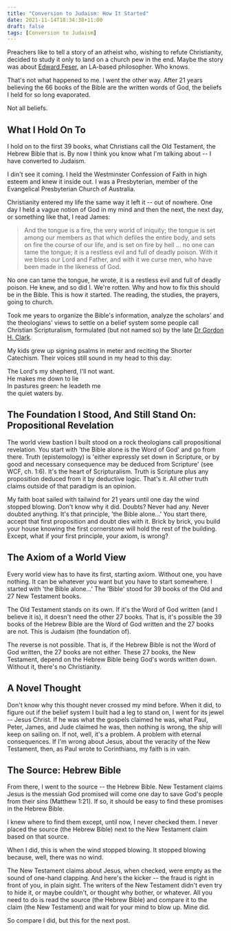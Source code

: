 ```yaml
---
title: "Conversion to Judaism: How It Started"
date: 2021-11-14T18:34:38+11:00
draft: false
tags: [Conversion to Judaism]
---
```

Preachers like to tell a story of an atheist who, wishing to refute Christianity, decided to study it only to land on a church pew in the end. Maybe the story was about [Edward Feser](https://edwardfeser.blogspot.com/2012/07/road-from-atheism.html), an LA-based philosopher. Who knows.

That's not what happened to me. I went the other way. After 21 years believing the 66 books of the Bible are the written words of God, the beliefs I held for so long evaporated.

Not all beliefs.

## What I Hold On To

I hold on to the first 39 books, what Christians call the Old Testament, the Hebrew Bible that is. By now I think you know what I'm talking about -- I have converted to Judaism.

I din't see it coming. I held the Westminster Confession of Faith in high esteem and knew it inside out. I was a Presbyterian, member of the Evangelical Presbyterian Church of Australia.

Christianity entered my life the same way it left it -- out of nowhere. One day I held a vague notion of God in my mind and then the next, the next day, or something like that, I read James:

> And the tongue is a fire, the very world of iniquity; the tongue is set among our members as that which defiles the entire body, and sets on fire the course of our life, and is set on fire by hell ... no one can tame the tongue; it is a restless evil and full of deadly poison. With it we bless our Lord and Father, and with it we curse men, who have been made in the likeness of God.

No one can tame the tongue, he wrote, it is a restless evil and full of deadly poison. He knew, and so did I. We're rotten. Why and how to fix this should be in the Bible. This is how it started. The reading, the studies, the prayers, going to church.

Took me years to organize the Bible's information, analyze the scholars' and the theologians' views to settle on a belief system some people call Christian Scripturalism, formulated (but not named so) by the late [Dr Gordon H. Clark](https://en.wikipedia.org/wiki/Gordon_Clark).

My kids grew up signing psalms in meter and reciting the Shorter Catechism. Their voices still sound in my head to this day:

The Lord's my shepherd, I'll not want.  
He makes me down to lie  
In pastures green: he leadeth me  
the quiet waters by.  

## The Foundation I Stood, And Still Stand On: Propositional Revelation

The world view bastion I built stood on a rock theologians call propositional revelation. You start with 'the Bible alone is the Word of God' and go from there. Truth (epistemology) is 'either expressly set down in Scripture, or by good and necessary consequence may be deduced from Scripture' (see WCF, ch. 1:6). It's the heart of Scripturalism. Truth is Scripture plus any proposition deduced from it by deductive logic. That's it. All other truth claims outside of that paradigm is an opinion.

My faith boat sailed with tailwind for 21 years until one day the wind stopped blowing. Don't know why it did. Doubts? Never had any. Never doubted anything. It's that principle, 'the Bible alone...' You start there, accept that first proposition and doubt dies with it. Brick by brick, you build your house knowing the first cornerstone will hold the rest of the building. Except, what if your first principle, your axiom, is wrong?

## The Axiom of a World View

Every world view has to have its first, starting axiom. Without one, you have nothing. It can be whatever you want but you have to start somewhere. I started with 'the Bible alone...' The 'Bible' stood for 39 books of the Old and 27 New Testament books.

The Old Testament stands on its own. If it's the Word of God written (and I believe it is), it doesn't need the other 27 books. That is, it's possible the 39 books of the Hebrew Bible are the Word of God written and the 27 books are not. This is Judaism (the foundation of). 

The reverse is not possible. That is, if the Hebrew Bible is not the Word of God written, the 27 books are not either. These 27 books, the New Testament, depend on the Hebrew Bible being God's words written down. Without it, there's no Christianity.

## A Novel Thought

Don't know why this thought never crossed my mind before. When it did, to figure out if the belief system I built had a leg to stand on, I went for its jewel -- Jesus Christ. If he was what the gospels claimed he was, what Paul, Peter, James, and Jude claimed he was, then nothing is wrong, the ship will keep on sailing on. If not, well, it's a problem. A problem with eternal consequences. If I'm wrong about Jesus, about the veracity of the New Testament, then, as Paul wrote to Corinthians, my faith is in vain.

## The Source: Hebrew Bible

From there, I went to the source -- the Hebrew Bible. New Testament claims Jesus is the messiah God promised will come one day to save God's people from their sins (Matthew 1:21). If so, it should be easy to find these promises in the Hebrew Bible. 

I knew where to find them except, until now, I never checked them. I never placed the source (the Hebrew Bible) next to the New Testament claim based on that source.

When I did, this is when the wind stopped blowing. It stopped blowing because, well, there was no wind. 

The New Testament claims about Jesus, when checked, were empty as the sound of one-hand clapping. And here's the kicker -- the fraud is right in front of you, in plain sight. The writers of the New Testament didn't even try to hide it, or maybe couldn't, or thought why bother, or whatever. All you need to do is read the source (the Hebrew Bible) and compare it to the claim (the New Testament) and wait for your mind to blow up. Mine did.

So compare I did, but this for the next post.
